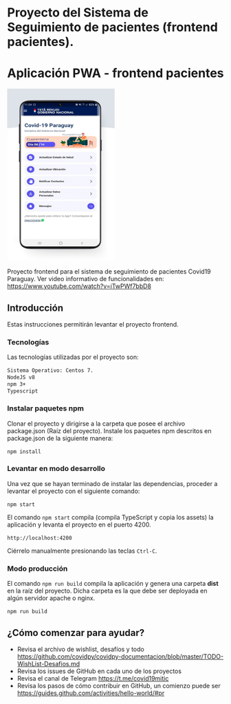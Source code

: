 # Proyecto del Sistema de Seguimiento de pacientes (frontend pacientes).
# Aplicación PWA - frontend pacientes

<img src="https://github.com/covidpy/covidpy-documentacion/blob/master/screen_pwa/home.jpeg" width="250" height="400">

Proyecto frontend para el sistema de seguimiento de pacientes Covid19 Paraguay. Ver video informativo de funcionalidades en: https://www.youtube.com/watch?v=iTwPWf7bbD8

## Introducción


Estas instrucciones permitirán levantar el proyecto frontend.

### Tecnologías

Las tecnologías utilizadas por el proyecto son:

```
Sistema Operativo: Centos 7. 
NodeJS v8
npm 3+
Typescript
```

### Instalar paquetes npm

Clonar el proyecto y dirigirse a la carpeta que posee el archivo package.json (Raíz del proyecto). Instale los paquetes npm descritos en package.json de la siguiente manera:

```shell
npm install
```

### Levantar en modo desarrollo

Una vez que se hayan terminado de instalar las dependencias, proceder a levantar el proyecto con el siguiente comando:

```shell
npm start
```

El comando `npm start` compila (compila TypeScript y copia los assets) la aplicación y levanta el proyecto en el puerto 4200.

```shell
http://localhost:4200
```

Ciérrelo manualmente presionando las teclas `Ctrl-C`.

### Modo producción

El comando `npm run build` compila la aplicación y genera una carpeta **dist** en la raíz del proyecto. Dicha carpeta es la que debe ser deployada en algún servidor apache o nginx.

```shell
npm run build
```


## ¿Cómo comenzar para ayudar?
* Revisa el archivo de wishlist, desafíos y todo https://github.com/covidpy/covidpy-documentacion/blob/master/TODO-WishList-Desafios.md
* Revisa los issues de GitHub en cada uno de los proyectos
* Revisa el canal de Telegram https://t.me/covid19mitic
* Revisa los pasos de cómo contribuir en GitHub, un comienzo puede ser https://guides.github.com/activities/hello-world/#pr
